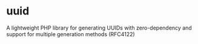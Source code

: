 # uuid
A lightweight PHP library for generating UUIDs with zero-dependency and support for multiple generation methods (RFC4122)